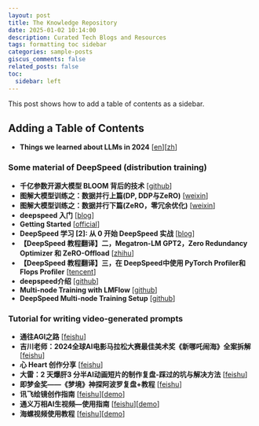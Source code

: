 ```yaml
---
layout: post
title: The Knowledge Repository
date: 2025-01-02 10:14:00
description: Curated Tech Blogs and Resources
tags: formatting toc sidebar
categories: sample-posts
giscus_comments: false
related_posts: false
toc:
  sidebar: left
---
```


This post shows how to add a table of contents as a sidebar.

## Adding a Table of Contents

- **Things we learned about LLMs in 2024** [[en](https://simonwillison.net/2024/Dec/31/llms-in-2024/#-agents-still-haven-t-really-happened-yet)][[zh](https://mp.weixin.qq.com/s/ac3E1roCv8uSVYVKZ84E1w)]

### Some material of DeepSpeed (distribution training)

- **千亿参数开源大模型 BLOOM 背后的技术** [[github](https://github.com/huggingface/blog/blob/main/zh/bloom-megatron-deepspeed.md)]
- **图解大模型训练之：数据并行上篇(DP, DDP与ZeRO)** [[weixin](https://mp.weixin.qq.com/s?__biz=Mzg2NjcwNjcxNQ==&mid=2247484836&idx=1&sn=fec96358148563af370ab488031aec04&chksm=ce47f1d0f93078c63ebab012216b5dadf679048d9266fad9b222e586ea6435ecd27ef44772e1&scene=21#wechat_redirect)]
- **图解大模型训练之：数据并行下篇(ZeRO，零冗余优化)** [[weixin](https://mp.weixin.qq.com/s?__biz=MzA4MjY4NTk0NQ==&mid=2247509646&idx=2&sn=64f11c3dc38a0c631acbfe46b7026a52&scene=21#wechat_redirect)]
- **deepspeed 入门** [[blog](https://note.iawen.com/note/llm/deepspeed)]
- **Getting Started** [[official](https://www.deepspeed.ai/getting-started/)]
- **DeepSpeed 学习 [2]: 从 0 开始 DeepSpeed 实战** [[blog](https://www.cnblogs.com/Last--Whisper/p/17939371#)]
- **【DeepSpeed 教程翻译】二，Megatron-LM GPT2，Zero Redundancy Optimizer 和 ZeRO-Offload** [[zhihu](https://zhuanlan.zhihu.com/p/636334367)]
- **【DeepSpeed 教程翻译】三，在 DeepSpeed中使用 PyTorch Profiler和Flops Profiler** [[tencent](https://cloud.tencent.com/developer/article/2314977)]
- **deepspeed介绍** [[github](https://github.com/wdndev/llm_interview_note/blob/main/04.%E5%88%86%E5%B8%83%E5%BC%8F%E8%AE%AD%E7%BB%83/deepspeed%E4%BB%8B%E7%BB%8D/deepspeed%E4%BB%8B%E7%BB%8D.md)]
- **Multi-node Training with LMFlow** [[github](https://github.com/OptimalScale/LMFlow/blob/main/readme/multi_node.md)]
- **DeepSpeed Multi-node Training Setup** [[github](https://gist.github.com/santurini/e6c10608448aa503a211731e8e6f306d)]

### Tutorial for writing video-generated prompts

- **通往AGI之路** [[feishu](https://waytoagi.feishu.cn/wiki/QPe5w5g7UisbEkkow8XcDmOpn8e)]
- **吉川老师：2024全球AI电影马拉松大赛最佳美术奖《新哪吒闹海》全案拆解** [[feishu](https://waytoagi.feishu.cn/wiki/PV9hw6JWYiMjpgktVD3cnXhFnEh)]
- **心 Heart 创作分享** [[feishu](https://waytoagi.feishu.cn/wiki/VgDswy9hTihArok8DNIcChnWnzf)]
- **大雷：2 天爆肝3 分半AI动画短片的制作复盘-踩过的坑与解决方法** [[feishu](https://waytoagi.feishu.cn/wiki/IFkvwLfWxiEaXWkdSewc0koznUe)]
- **即梦金奖——《梦境》神探阿波罗复盘+教程** [[feishu](https://waytoagi.feishu.cn/wiki/EkoXweVHUiAag9kaY07cbIg7nLb)]
- **讯飞绘镜创作指南** [[feishu](https://d15vyrv9piv.feishu.cn/wiki/G9U7wkvIBiV0Pyk9B6dcTaGfnJc)][[demo](https://typemovie.art/#/dashboard)]
- **通义万相AI生视频—使用指南** [[feishu](https://alidocs.dingtalk.com/i/nodes/jb9Y4gmKWrx9eo4dCql9LlbYJGXn6lpz?spm=5176.29623064.0.0.41ed1eceYvocES&utm_scene=person_space)][[demo](https://tongyi.aliyun.com/wanxiang/videoCreation)]
- **海螺视频使用教程** [[feishu](https://b6j6u5f4zf.feishu.cn/docx/WwHTdKdbHosmQBxkq3McUNQ7nwe)][[demo](https://hailuoai.com/video)]
